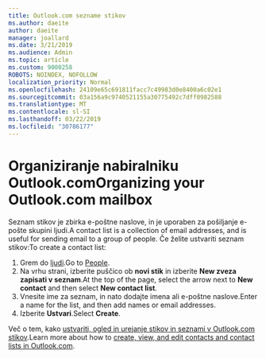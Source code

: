 ```yaml
---
title: Outlook.com sezname stikov
ms.author: daeite
author: daeite
manager: joallard
ms.date: 3/21/2019
ms.audience: Admin
ms.topic: article
ms.custom: 9000258
ROBOTS: NOINDEX, NOFOLLOW
localization_priority: Normal
ms.openlocfilehash: 24109e65c691811facc7c49983d0e8400a6c02e1
ms.sourcegitcommit: 03a156a9c9740521155a30775492c7dff0982588
ms.translationtype: MT
ms.contentlocale: sl-SI
ms.lasthandoff: 03/22/2019
ms.locfileid: "30786177"
---
```

# <a name="organizing-your-outlookcom-mailbox"></a><span data-ttu-id="f8279-102">Organiziranje nabiralniku Outlook.com</span><span class="sxs-lookup"><span data-stu-id="f8279-102">Organizing your Outlook.com mailbox</span></span>

<span data-ttu-id="f8279-103">Seznam stikov je zbirka e-poštne naslove, in je uporaben za pošiljanje e-pošte skupini ljudi.</span><span class="sxs-lookup"><span data-stu-id="f8279-103">A contact list is a collection of email addresses, and is useful for sending email to a group of people.</span></span> <span data-ttu-id="f8279-104">Če želite ustvariti seznam stikov:</span><span class="sxs-lookup"><span data-stu-id="f8279-104">To create a contact list:</span></span>

1. <span data-ttu-id="f8279-105">Grem do [ljudi](https://outlook.live.com/people/).</span><span class="sxs-lookup"><span data-stu-id="f8279-105">Go to [People](https://outlook.live.com/people/).</span></span>
1. <span data-ttu-id="f8279-106">Na vrhu strani, izberite puščico ob **novi stik** in izberite **New zveza zapisati v seznam**.</span><span class="sxs-lookup"><span data-stu-id="f8279-106">At the top of the page, select the arrow next to **New contact** and then select **New contact list**.</span></span>
1. <span data-ttu-id="f8279-107">Vnesite ime za seznam, in nato dodajte imena ali e-poštne naslove.</span><span class="sxs-lookup"><span data-stu-id="f8279-107">Enter a name for the list, and then add names or email addresses.</span></span>
1. <span data-ttu-id="f8279-108">Izberite **Ustvari**.</span><span class="sxs-lookup"><span data-stu-id="f8279-108">Select **Create**.</span></span>

<span data-ttu-id="f8279-109">Več o tem, kako [ustvariti, ogled in urejanje stikov in seznami v Outlook.com stikov](https://support.office.com/article/5b909158-036e-4820-92f7-2a27f57b9f01).</span><span class="sxs-lookup"><span data-stu-id="f8279-109">Learn more about how to [create, view, and edit contacts and contact lists in Outlook.com](https://support.office.com/article/5b909158-036e-4820-92f7-2a27f57b9f01).</span></span>